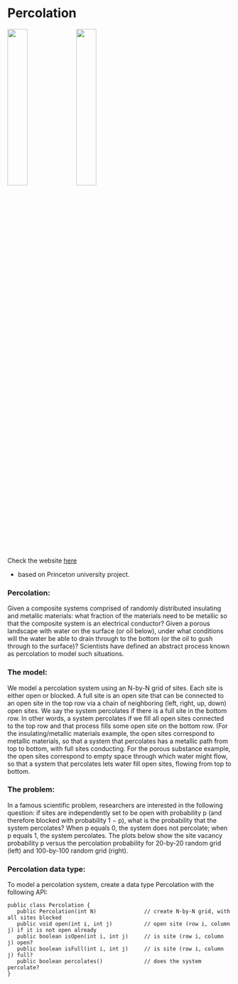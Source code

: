 # Percolation

<img src="https://user-images.githubusercontent.com/45029937/80141856-7405b400-85bf-11ea-8581-57245c22b412.png" width="30%"></img> 
<img src="https://user-images.githubusercontent.com/45029937/80142334-381f1e80-85c0-11ea-9fb8-cb1f4f66f57e.png" width="30%"></img> 

Check the website [here](https://introcs.cs.princeton.edu/java/assignments/percolation.html)
- based on Princeton university project.

### Percolation:
Given a composite systems comprised of randomly distributed insulating and metallic materials: what fraction of the materials need to be metallic so that the composite system is an electrical conductor? Given a porous landscape with water on the surface (or oil below), under what conditions will the water be able to drain through to the bottom (or the oil to gush through to the surface)? Scientists have defined an abstract process known as percolation to model such situations.

### The model:
We model a percolation system using an N-by-N grid of sites. Each site is either open or blocked. A full site is an open site that can be connected to an open site in the top row via a chain of neighboring (left, right, up, down) open sites. We say the system percolates if there is a full site in the bottom row. In other words, a system percolates if we fill all open sites connected to the top row and that process fills some open site on the bottom row. (For the insulating/metallic materials example, the open sites correspond to metallic materials, so that a system that percolates has a metallic path from top to bottom, with full sites conducting. For the porous substance example, the open sites correspond to empty space through which water might flow, so that a system that percolates lets water fill open sites, flowing from top to bottom.

### The problem: 
In a famous scientific problem, researchers are interested in the following question: if sites are independently set to be open with probability p (and therefore blocked with probability 1 − p), what is the probability that the system percolates? When p equals 0, the system does not percolate; when p equals 1, the system percolates. The plots below show the site vacancy probability p versus the percolation probability for 20-by-20 random grid (left) and 100-by-100 random grid (right).

### Percolation data type: 
To model a percolation system, create a data type Percolation with the following API:

```
public class Percolation {
   public Percolation(int N)               // create N-by-N grid, with all sites blocked
   public void open(int i, int j)          // open site (row i, column j) if it is not open already
   public boolean isOpen(int i, int j)     // is site (row i, column j) open?
   public boolean isFull(int i, int j)     // is site (row i, column j) full?
   public boolean percolates()             // does the system percolate?
}
```
